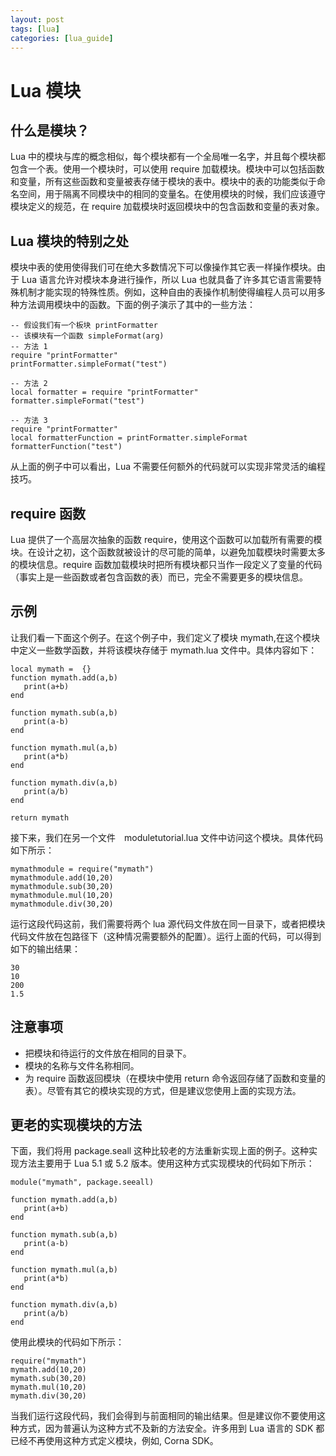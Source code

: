 ```yaml
---
layout: post
tags: [lua]
categories: [lua_guide]
---
```

# Lua 模块  

## 什么是模块？
  
Lua 中的模块与库的概念相似，每个模块都有一个全局唯一名字，并且每个模块都包含一个表。使用一个模块时，可以使用 require 加载模块。模块中可以包括函数和变量，所有这些函数和变量被表存储于模块的表中。模块中的表的功能类似于命名空间，用于隔离不同模块中的相同的变量名。在使用模块的时候，我们应该遵守模块定义的规范，在 require 加载模块时返回模块中的包含函数和变量的表对象。  

## Lua 模块的特别之处  

模块中表的使用使得我们可在绝大多数情况下可以像操作其它表一样操作模块。由于 Lua 语言允许对模块本身进行操作，所以 Lua 也就具备了许多其它语言需要特殊机制才能实现的特殊性质。例如，这种自由的表操作机制使得编程人员可以用多种方法调用模块中的函数。下面的例子演示了其中的一些方法：  

```
-- 假设我们有一个板块 printFormatter
-- 该模块有一个函数 simpleFormat(arg)
-- 方法 1
require "printFormatter"
printFormatter.simpleFormat("test")

-- 方法 2
local formatter = require "printFormatter"
formatter.simpleFormat("test")

-- 方法 3
require "printFormatter"
local formatterFunction = printFormatter.simpleFormat
formatterFunction("test")
```  

从上面的例子中可以看出，Lua 不需要任何额外的代码就可以实现非常灵活的编程技巧。  

## require 函数  

Lua 提供了一个高层次抽象的函数 require，使用这个函数可以加载所有需要的模块。在设计之初，这个函数就被设计的尽可能的简单，以避免加载模块时需要太多的模块信息。require 函数加载模块时把所有模块都只当作一段定义了变量的代码（事实上是一些函数或者包含函数的表）而已，完全不需要更多的模块信息。  

## 示例  

让我们看一下面这个例子。在这个例子中，我们定义了模块 mymath,在这个模块中定义一些数学函数，并将该模块存储于 mymath.lua 文件中。具体内容如下：  

```
local mymath =  {}
function mymath.add(a,b)
   print(a+b)
end

function mymath.sub(a,b)
   print(a-b)
end

function mymath.mul(a,b)
   print(a*b)
end

function mymath.div(a,b)
   print(a/b)
end

return mymath
```  

接下来，我们在另一个文件　moduletutorial.lua 文件中访问这个模块。具体代码如下所示：  

```
mymathmodule = require("mymath")
mymathmodule.add(10,20)
mymathmodule.sub(30,20)
mymathmodule.mul(10,20)
mymathmodule.div(30,20)
```

运行这段代码这前，我们需要将两个 lua 源代码文件放在同一目录下，或者把模块代码文件放在包路径下（这种情况需要额外的配置）。运行上面的代码，可以得到如下的输出结果：  

```
30
10
200
1.5
```  

## 注意事项  

<ul>
	<li>把模块和待运行的文件放在相同的目录下。</li>
	<li>模块的名称与文件名称相同。</li>
	<li>为 require 函数返回模块（在模块中使用 return 命令返回存储了函数和变量的表）。尽管有其它的模块实现的方式，但是建议您使用上面的实现方法。</li>
</ul>  

## 更老的实现模块的方法 

下面，我们将用 package.seall 这种比较老的方法重新实现上面的例子。这种实现方法主要用于 Lua 5.1 或 5.2 版本。使用这种方式实现模块的代码如下所示：  

```
module("mymath", package.seeall)

function mymath.add(a,b)
   print(a+b)
end

function mymath.sub(a,b)
   print(a-b)
end

function mymath.mul(a,b)
   print(a*b)
end

function mymath.div(a,b)
   print(a/b)
end
```  

使用此模块的代码如下所示：  

```
require("mymath")
mymath.add(10,20)
mymath.sub(30,20)
mymath.mul(10,20)
mymath.div(30,20)
```  

当我们运行这段代码，我们会得到与前面相同的输出结果。但是建议你不要使用这种方式，因为普遍认为这种方式不及新的方法安全。许多用到 Lua 语言的 SDK 都已经不再使用这种方式定义模块，例如, Corna SDK。